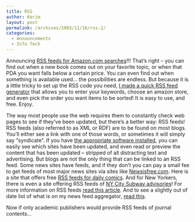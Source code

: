 ```yaml
---
title: RSS
author: Kerim
layout: post
permalink: /archives/2003/11/16/rss-2/
categories:
  - Announcements
  - Info Tech
---
```

Announcing <a href="http://www.oxusnet.net/amazon/index.html" onclick="_gaq.push(['_trackEvent', 'outbound-article', 'http://www.oxusnet.net/amazon/index.html', 'RSS feeds for Amazon.com searches']);" >RSS feeds for Amazon.com searches</a>!!! That&#8217;s right &#8211; you can find out when a new book comes out on your favorite topic, or when that PDA you want falls below a certain price. You can even find out when something is available used&#8230; the possibilities are endless. But because it is a little tricky to set up the RSS code you need, <a href="http://127.0.0.1/~kerim/form/index.html" onclick="_gaq.push(['_trackEvent', 'outbound-article', 'http://127.0.0.1/~kerim/form/index.html', 'I made a quick RSS feed generator']);" >I made a quick RSS feed generator</a> that allows you to enter your keywords, choose an amazon store, and even pick the order you want items to be sorted! It is easy to use, and free. Enjoy.

The way most people use the web requires them to constantly check web pages to see if they&#8217;ve been updated, but there&#8217;s a better way: RSS feeds! RSS feeds (also referred to as XML or RDF) are to be found on most blogs. You&#8217;ll either see a link with one of those words, or sometimes it will simply say &#8220;syndicate&#8221;. If you have <a href="http://www.ourpla.net/cgi/pikie?RssReaders" onclick="_gaq.push(['_trackEvent', 'outbound-article', 'http://www.ourpla.net/cgi/pikie?RssReaders', 'the appropriate software installed']);" >the appropriate software installed</a>, you can easily see which sites have been updated, and even read or preview the content that has been updated &#8211; stripped of all distracting text and advertising. But blogs are not the only thing that can be linked to an RSS feed. Some news sites have feeds, and if they don&#8217;t you can pay a small fee to get feeds of most major news sites via sites like <a href="http://newsisfree.com/" onclick="_gaq.push(['_trackEvent', 'outbound-article', 'http://newsisfree.com/', 'Newsisfree.com']);" >Newsisfree.com</a>. Here is a site that offers free <a href="http://dwlt.net/tapestry/" onclick="_gaq.push(['_trackEvent', 'outbound-article', 'http://dwlt.net/tapestry/', 'RSS feeds for daily comics']);" >RSS feeds for daily comics</a>. And for New Yorkers, there is even a site offering RSS feeds of <a href="http://www.robotpolishers.com/subway/" onclick="_gaq.push(['_trackEvent', 'outbound-article', 'http://www.robotpolishers.com/subway/', 'NY City Subway advisories']);" >NY City Subway advisories</a>! For more information on RSS feeds <a href="http://www.ojr.org/ojr/lasica/1043362624.php" onclick="_gaq.push(['_trackEvent', 'outbound-article', 'http://www.ojr.org/ojr/lasica/1043362624.php', 'read this article']);" >read this article</a>. And to see a slightly out of date list of what is on my news feed aggregator, <a href="http://kerim.oxusnet.net/nucleus/index.php?itemid=1268" onclick="_gaq.push(['_trackEvent', 'outbound-article', 'http://kerim.oxusnet.net/nucleus/index.php?itemid=1268', 'read this']);" >read this</a>.

Now if only academic publishers would provide RSS feeds of journal contents&#8230;

